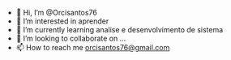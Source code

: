 - 👋 Hi, I’m @Orcisantos76
- 👀 I’m interested in  aprender
- 🌱 I’m currently learning  analise e desenvolvimento de sistema
- 💞️ I’m looking to collaborate on ...
- 📫 How to reach me  orcisantos76@gmail.com

<!---
Orcisantos76/Orcisantos76 is a ✨ special ✨ repository because its `README.md` (this file) appears on your GitHub profile.
You can click the Preview link to take a look at your changes.
--->
